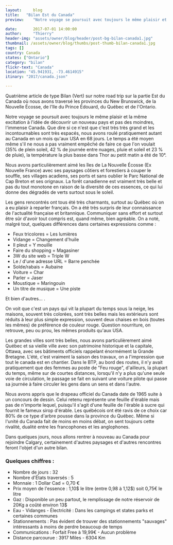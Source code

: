 ```yaml
---
layout:     blog
title:   "Bilan Est du Canada"
preview:    "Notre voyage se poursuit avec toujours le même plaisir et la même excitation à l'idée de découvrir un nouveau pays et pas des moindres..."

date:       2017-07-01 14:00:00
author:     "Thierry"
header-img: "assets/owner/blog/header/post-bg-bilan-canada1.jpg"
thumbnail: /assets/owner/blog/thumbs/post-thumb-bilan-canada1.jpg
tags: []
country: Canada 
states: ["Ontario"]
category: "bilan"
flickr-text: "Canada"
location: "45.941931, -73.4614915"
itinary: "2017/canada.json"

---
```


Quatrième article de type Bilan (Vert) sur notre road trip sur la partie Est du Canada où nous avons traversé les provinces du New Brunswick, de la Nouvelle Écosse, de l'Ile du Prince Édouard, du Québec et de l'Ontario.

Notre voyage se poursuit avec toujours le même plaisir et la même excitation à l'idée de découvrir un nouveau pays et pas des moindres, l'immense Canada. Que dire si ce n'est que c'est très très grand et les incontournables sont très espacés, nous avons roulé pratiquement autant au Canada en un mois qu'aux USA en 68 jours. Le temps a été moyen même s'il ne nous a pas vraiment empêché de faire ce que l'on voulait (35% de plein soleil, 42 % de journée entre nuages, pluie et soleil et 23 % de pluie), la température la plus basse dans Thor au petit matin a été de 10°. 

Nous avons particulièrement aimé les îles de La Nouvelle Écosse (Ex Nouvelle France) avec ses paysages côtiers et forestiers à couper le souffle, ses villages acadiens, ses ports et sans oublier le Parc National de Cap Breton et ses orignaux. La forêt canadienne est vraiment très belle et pas du tout monotone en raison de la diversité de ces essences, ce qui lui donne des dégradés de verts surtout sous le soleil.

Les gens rencontrés ont tous été très charmants, surtout au Québec où on a eu plaisir à reparler français. On a été très surpris de leur connaissance de l'actualité française et britannique. Communiquer sans effort et surtout être sûr d'avoir tout compris est, quand même, bien agréable. On a noté, malgré tout, quelques différences dans certaines expressions comme :

* Feux tricolores = Les lumières
* Vidange = Changement d'huile
* Il pleut = Y mouille
* Faire du shopping = Magasiner
* 3W du site web = Triple W
* Le / d'une adresse URL = Barre penchée
* Solde/rabais = Aubaine
* Voiture = Char
* Parler = Jaser
* Moustique = Maringouin
* Un titre de musique = Une piste

Et bien d'autres... .


On voit que c'est un pays qui vit la plupart du temps sous la neige, les maisons, souvent très colorées, sont très belles mais les extérieurs sont réduits à leur plus simple expression, souvent deux chaises en bois (toutes les mêmes) de préférence de couleur rouge. Question nourriture, on retrouve, peu ou prou, les mêmes produits qu'aux USA.

Les grandes villes sont très belles, nous avons particulièrement aimé Québec et sa vieille ville avec son patrimoine historique et la capitale, Ottawa, avec ses bâtiments officiels rappelant énormément la Grande Bretagne. L'été, c'est vraiment la saison des travaux, on a l'impression que tout le canada est en chantier. Dans le BTP, au bord des routes, il n'y avait pratiquement que des femmes au poste de "Feu rouge", d'ailleurs, la plupart du temps, même sur de courtes distances, lorsqu'il n'y a plus qu'une seule voie de circulation, le passage se fait en suivant une voiture pilote qui passe sa journée à faire circuler les gens dans un sens et dans l'autre.

Nous avons appris que le drapeau officiel du Canada date de 1965 suite à un concours de dessin. Celui retenu représente une feuille d'érable mais pas de n'importe lequel, puisqu'il s'agit d'une feuille de l'érable à sucre qui fournit le fameux sirop d'érable. Les québécois ont été ravis de ce choix car 80% de ce type d'arbre pousse dans la province du Québec. Même si l'unité du Canada fait de moins en moins débat, on sent toujours cette rivalité, dualité entre les francophones et les anglophones.

Dans quelques jours, nous allons rentrer à nouveau au Canada pour rejoindre Calgary, certainement d'autres paysages et d'autres rencontres  feront l'objet d'un autre bilan.



### Quelques chiffres :    

* Nombre de jours           : 32
* Nombre d'États traversés  : 5
* Monnaie                   : 1 Dollar Cad = 0,70 €
* Prix moyen de l'essence   : 1,10$ le litre (entre 0,98 à 1,12$) soit 0,75€ le litre
* Gaz                       : Disponible un peu partout, le remplissage de notre réservoir de 20Kg a coûté environ 13$ 
* Eau - Vidanges - Électricité    : Dans les campings et states parks et certaines communes
* Stationnements             : Pas évident de trouver des stationnements "sauvages" intéressants à moins de perdre beaucoup de temps
* Communications             : Forfait Free à 19,99€ - Aucun problème  
* Distance parcourue          : 3917 Miles - 6304 Km     
 


